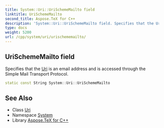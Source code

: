 ```yaml
---
title: System::Uri::UriSchemeMailto field
linktitle: UriSchemeMailto
second_title: Aspose.TeX for C++
description: 'System::Uri::UriSchemeMailto field. Specifies that the Uri is an email address and is accessed through the Simple Mail Transport Protocol in C++.'
type: docs
weight: 5200
url: /cpp/system/uri/urischememailto/
---
```

## UriSchemeMailto field


Specifies that the [Uri](../) is an email address and is accessed through the Simple Mail Transport Protocol.

```cpp
static const String System::Uri::UriSchemeMailto
```

## See Also

* Class [Uri](../)
* Namespace [System](../../)
* Library [Aspose.TeX for C++](../../../)
